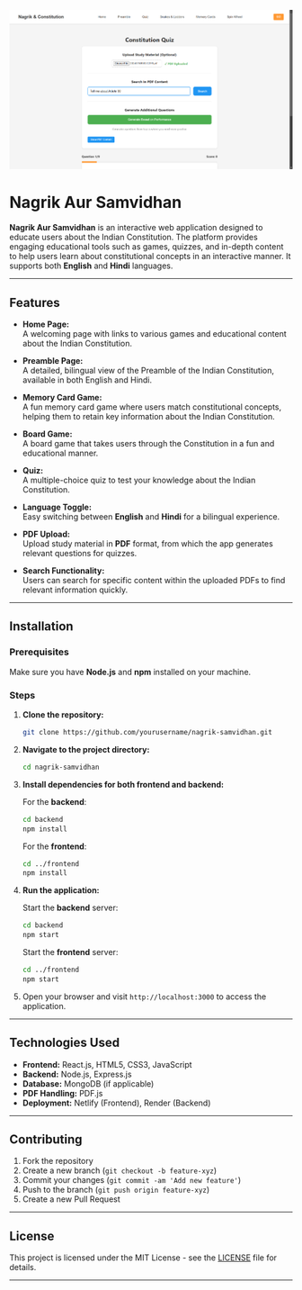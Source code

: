 ![alt text](<Screenshot 2025-01-31 210152.png>)


# Nagrik Aur Samvidhan

**Nagrik Aur Samvidhan** is an interactive web application designed to educate users about the Indian Constitution. The platform provides engaging educational tools such as games, quizzes, and in-depth content to help users learn about constitutional concepts in an interactive manner. It supports both **English** and **Hindi** languages.

---

## Features

- **Home Page:**  
  A welcoming page with links to various games and educational content about the Indian Constitution.

- **Preamble Page:**  
  A detailed, bilingual view of the Preamble of the Indian Constitution, available in both English and Hindi.

- **Memory Card Game:**  
  A fun memory card game where users match constitutional concepts, helping them to retain key information about the Indian Constitution.

- **Board Game:**  
  A board game that takes users through the Constitution in a fun and educational manner.

- **Quiz:**  
  A multiple-choice quiz to test your knowledge about the Indian Constitution.

- **Language Toggle:**  
  Easy switching between **English** and **Hindi** for a bilingual experience.

- **PDF Upload:**  
  Upload study material in **PDF** format, from which the app generates relevant questions for quizzes.

- **Search Functionality:**  
  Users can search for specific content within the uploaded PDFs to find relevant information quickly.

---

## Installation

### Prerequisites
Make sure you have **Node.js** and **npm** installed on your machine.

### Steps

1. **Clone the repository:**
   ```bash
   git clone https://github.com/yourusername/nagrik-samvidhan.git
   ```

2. **Navigate to the project directory:**
   ```bash
   cd nagrik-samvidhan
   ```

3. **Install dependencies for both frontend and backend:**

   For the **backend**:
   ```bash
   cd backend
   npm install
   ```

   For the **frontend**:
   ```bash
   cd ../frontend
   npm install
   ```

4. **Run the application:**

   Start the **backend** server:
   ```bash
   cd backend
   npm start
   ```

   Start the **frontend** server:
   ```bash
   cd ../frontend
   npm start
   ```

5. Open your browser and visit `http://localhost:3000` to access the application.

---

## Technologies Used

- **Frontend:** React.js, HTML5, CSS3, JavaScript
- **Backend:** Node.js, Express.js
- **Database:** MongoDB (if applicable)
- **PDF Handling:** PDF.js
- **Deployment:** Netlify (Frontend), Render (Backend)

---

## Contributing

1. Fork the repository
2. Create a new branch (`git checkout -b feature-xyz`)
3. Commit your changes (`git commit -am 'Add new feature'`)
4. Push to the branch (`git push origin feature-xyz`)
5. Create a new Pull Request

---

## License

This project is licensed under the MIT License - see the [LICENSE](LICENSE) file for details.

---
